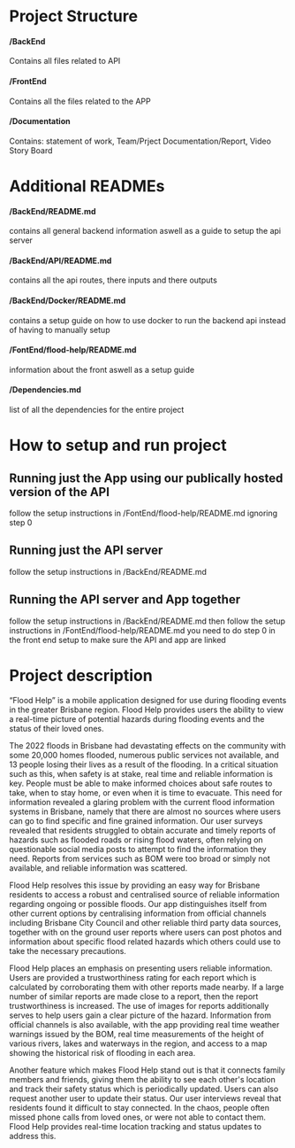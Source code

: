# Project Structure
#### /BackEnd 
Contains all files related to API <br>
#### /FrontEnd 
Contains all the files related to the APP <br>
#### /Documentation 
Contains: statement of work, Team/Prject Documentation/Report, Video Story Board

# Additional READMEs
#### /BackEnd/README.md
contains all general backend information aswell as a guide to
setup the api server
#### /BackEnd/API/README.md
contains all the api routes, there inputs and there outputs
#### /BackEnd/Docker/README.md
contains a setup guide on how to use docker to run the backend api instead of having to manually setup
#### /FontEnd/flood-help/README.md
information about the front aswell as a setup guide
#### /Dependencies.md
list of all the dependencies for the entire project

# How to setup and run project
## Running just the App using our publically hosted version of the API
follow the setup instructions in /FontEnd/flood-help/README.md ignoring step 0
## Running just the API server
follow the setup instructions in /BackEnd/README.md
## Running the API server and App together
follow the setup instructions in /BackEnd/README.md
then follow the setup instructions in /FontEnd/flood-help/README.md
you need to do step 0 in the front end setup to make sure the API and app are linked

# Project description
“Flood Help” is a mobile application designed for use during flooding events in the greater Brisbane region. Flood Help provides users the ability to view a real-time picture of potential hazards during flooding events and the status of their loved ones.

The 2022 floods in Brisbane had devastating effects on the community with some 20,000 homes flooded, numerous public services not available, and 13 people losing their lives as a result of the flooding. In a critical situation such as this, when safety is at stake, real time and reliable information is key. People must be able to make informed choices about safe routes to take, when to stay home, or even when it is time to evacuate. This need for information revealed a glaring problem with the current flood information systems in Brisbane, namely that there are almost no sources where users can go to find specific and fine grained information. Our user surveys revealed that residents struggled to obtain accurate and timely reports of hazards such as flooded roads or rising flood waters, often relying on questionable social media posts to attempt to find the information they need. Reports from services such as BOM were too broad or simply not available, and reliable information was scattered. 

Flood Help resolves this issue by providing an easy way for Brisbane residents to access a robust and centralised source of reliable information regarding ongoing or possible floods. Our app distinguishes itself from other current options by centralising information from official channels including Brisbane City Council and other reliable third party data sources, together with on the ground user reports where users can post photos and information about specific flood related hazards which others could use to take the necessary precautions.

Flood Help places an emphasis on presenting users reliable information. Users are provided a trustworthiness rating for each report which is calculated by corroborating them with other reports made nearby. If a large number of similar reports are made close to a report, then the report trustworthiness is increased. The use of images for reports additionally serves to help users gain a clear picture of the hazard. Information from official channels is also available, with the app providing real time weather warnings issued by the BOM, real time measurements of the height of various rivers, lakes and waterways in the region, and access to a map showing the historical risk of flooding in each area.

Another feature which makes Flood Help stand out is that it connects family members and friends, giving them the ability to see each other's location and track their safety status which is periodically updated. Users can also request another user to update their status. Our user interviews reveal that residents found it difficult to stay connected. In the chaos, people often missed phone calls from loved ones, or were not able to contact them. Flood Help provides real-time location tracking and status updates to address this.

